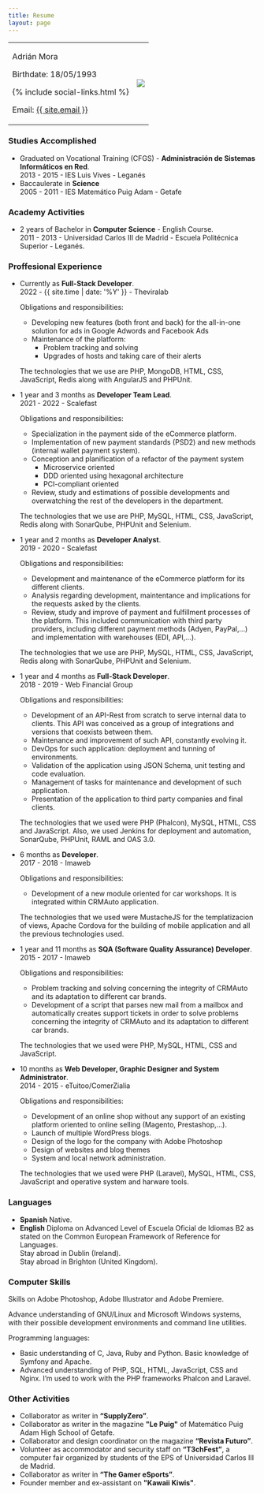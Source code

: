 ```yaml
---
title: Resume
layout: page
---
```


<table>
    <tbody>
        <tr>
            <td>
                <p>Adrián Mora</p>
                <p>Birthdate: 18/05/1993</p>
              {% include social-links.html %}
              <p id='email'>Email: <a href="mailto:{{ site.email }}">{{ site.email }}</a></p>
            </td>
            <td>
                <img src="{{ site.picture }}" />
            </td>
        </tr>
    </tbody>
</table>

### Studies Accomplished
 * Graduated on Vocational Training (CFGS) - **Administración de Sistemas Informáticos en Red**.   
   2013 - 2015 - IES Luis Vives - Leganés
 * Baccaulerate in **Science**   
   2005 - 2011 - IES Matemático Puig Adam - Getafe

### Academy Activities
 * 2 years of Bachelor in **Computer Science** - English Course.   
   2011 - 2013 - Universidad Carlos III de Madrid - Escuela Politécnica Superior - Leganés.

### Proffesional Experience
 * Currently as **Full-Stack Developer**.  
   2022 - {{ site.time | date: '%Y' }} - Theviralab

   Obligations and responsibilities:
   * Developing new features (both front and back) for the all-in-one solution for ads in Google Adwords and Facebook Ads
   * Maintenance of the platform:
     * Problem tracking and solving
     * Upgrades of hosts and taking care of their alerts

   The technologies that we use are PHP, MongoDB, HTML, CSS, JavaScript, Redis along with AngularJS and PHPUnit.

 * 1 year and 3 months as **Developer Team Lead**.  
   2021 - 2022 - Scalefast

   Obligations and responsibilities:
   * Specialization in the payment side of the eCommerce platform.
   * Implementation of new payment standards (PSD2) and new methods (internal wallet payment system).
   * Conception and planification of a refactor of the payment system
     * Microservice oriented
     * DDD oriented using hexagonal architecture
     * PCI-compliant oriented
   * Review, study and estimations of possible developments and overwatching the rest of the developers in the department.

   The technologies that we use are PHP, MySQL, HTML, CSS, JavaScript, Redis along with SonarQube, PHPUnit and Selenium.

 * 1 year and 2 months as **Developer Analyst**.  
   2019 - 2020 - Scalefast

   Obligations and responsibilities:
   * Development and maintenance of the eCommerce platform for its different clients.
   * Analysis regarding development, maintentance and implications for the requests asked by the clients.
   * Review, study and improve of payment and fulfillment processes of the platform. This included communication with third party providers, including different payment methods (Adyen, PayPal,...) and implementation with warehouses (EDI, API,...).

   The technologies that we use are PHP, MySQL, HTML, CSS, JavaScript, Redis along with SonarQube, PHPUnit and Selenium.
   
 * 1 year and 4 months as **Full-Stack Developer**.   
   2018 - 2019 - Web Financial Group

   Obligations and responsibilities:
   * Development of an API-Rest from scratch to serve internal data to clients. This API was conceived as a group of integrations and versions that coexists between them.
   * Maintenance and improvement of such API, constantly evolving it.
   * DevOps for such application: deployment and tunning of environments.
   * Validation of the application using JSON Schema, unit testing and code evaluation.
   * Management of tasks for maintenance and development of such application.
   * Presentation of the application to third party companies and final clients.

   The technologies that we used were PHP (Phalcon), MySQL, HTML, CSS and JavaScript. Also, we used Jenkins for deployment and automation, SonarQube, PHPUnit, RAML and OAS 3.0.
   
 * 6 months as **Developer**.   
   2017 - 2018 - Imaweb   

   Obligations and responsibilities:
   * Development of a new module oriented for car workshops. It is integrated within CRMAuto application.

   The technologies that we used were MustacheJS for the templatizacion of views, Apache Cordova for the building of mobile application and all the previous technologies used.
   
 * 1 year and 11 months as **SQA (Software Quality Assurance) Developer**.  
   2015 - 2017 - Imaweb   

   Obligations and responsibilities:
   * Problem tracking and solving concerning the integrity of CRMAuto and its adaptation to different car brands.
   * Development of a script that parses new mail from a mailbox and automatically creates support tickets in order to solve problems concerning the integrity of CRMAuto and its adaptation to different car brands.   

   The technologies that we used were PHP, MySQL, HTML, CSS and JavaScript.

 * 10 months as **Web Developer, Graphic Designer and System Administrator**.   
   2014 - 2015 - eTuitoo/ComerZialia   
      
   Obligations and responsibilities:
   * Development of an online shop without any support of an existing platform oriented to online selling (Magento, Prestashop,…).
   * Launch of multiple WordPress blogs.
   * Design of the logo for the company with Adobe Photoshop
   * Design of websites and blog themes
   * System and local network administration.   

   The technologies that we used were PHP (Laravel), MySQL, HTML, CSS, JavaScript and operative system and harware tools.

### Languages
 * **Spanish** Native.
 * **English** Diploma on Advanced Level of Escuela Oficial de Idiomas B2 as stated on the Common
European Framework of Reference for Languages.   
   Stay abroad in Dublin (Ireland).   
   Stay abroad in Brighton (United Kingdom).   

### Computer Skills
Skills on Adobe Photoshop, Adobe Illustrator and Adobe Premiere.

Advance understanding of GNU/Linux and Microsoft Windows systems, with their possible development environments and command line utilities.

Programming languages:  
 * Basic understanding of C, Java, Ruby and Python. Basic knowledge of Symfony and Apache.
 * Advanced understanding of PHP, SQL, HTML, JavaScript, CSS and Nginx. I’m used to work with the PHP frameworks Phalcon and Laravel. 

### Other Activities
* Collaborator as writer in **“SupplyZero”**.
* Collaborator as writer in the magazine **"Le Puig"** of Matemático Puig Adam High School of Getafe.
* Collaborator and design coordinator on the magazine **“Revista Futuro”**.
* Volunteer as accommodator and security staff on **“T3chFest”**, a computer fair organized by students of the EPS of Universidad Carlos III de Madrid.
* Collaborator as writer in **“The Gamer eSports”**.
* Founder member and ex-assistant on **"Kawaii Kiwis"**.
